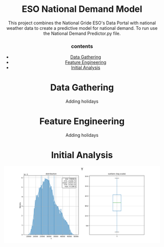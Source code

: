 <center>
<h1 align="center"> ESO National Demand Model</h1>

<p align="center">
 This project combines the National Gride ESO's Data Portal with national weather data to create a predictive model for national demand. To run use the National Demand Predictor.py file. 
</p>
<h3>contents</h3>

<!--ts-->
   * [Data Gathering](#Data-Gathering)
   * [Feature Engineering](#Feature-engineering)
   * [Initial Analysis](#Initial-Analysis)
<!--te-->

Data Gathering
============

Adding holidays

Feature Engineering
============

Adding holidays


Initial Analysis
============

<p align="center">
 <img src="https://raw.githubusercontent.com/wisespira/ESO-National-Demand-Model/master/probability%20distribution%20of%20National%20Demand.png">
</p>



